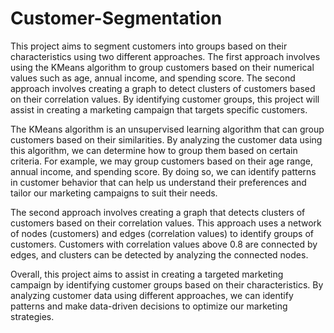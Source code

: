 # Customer-Segmentation
This project aims to segment customers into groups based on their characteristics using two different approaches. The first approach involves using the KMeans algorithm to group customers based on their numerical values such as age, annual income, and spending score. The second approach involves creating a graph to detect clusters of customers based on their correlation values. By identifying customer groups, this project will assist in creating a marketing campaign that targets specific customers.

The KMeans algorithm is an unsupervised learning algorithm that can group customers based on their similarities. By analyzing the customer data using this algorithm, we can determine how to group them based on certain criteria. For example, we may group customers based on their age range, annual income, and spending score. By doing so, we can identify patterns in customer behavior that can help us understand their preferences and tailor our marketing campaigns to suit their needs.

The second approach involves creating a graph that detects clusters of customers based on their correlation values. This approach uses a network of nodes (customers) and edges (correlation values) to identify groups of customers. Customers with correlation values above 0.8 are connected by edges, and clusters can be detected by analyzing the connected nodes.

Overall, this project aims to assist in creating a targeted marketing campaign by identifying customer groups based on their characteristics. By analyzing customer data using different approaches, we can identify patterns and make data-driven decisions to optimize our marketing strategies.
